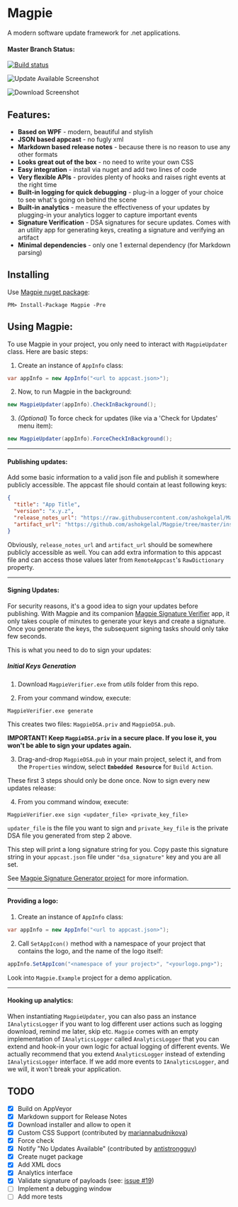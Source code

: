 # Magpie

A modern software update framework for .net applications.

#### Master Branch Status:

[![Build status](https://ci.appveyor.com/api/projects/status/a5t0tq8i5y5q0ixi/branch/master?svg=true)](https://ci.appveyor.com/project/ashokgelal/magpie/branch/master)

![Update Available Screenshot](https://github.com/ashokgelal/Magpie/blob/master/screenshots/lp_screenshot.png)

![Download Screenshot](https://github.com/ashokgelal/Magpie/blob/master/screenshots/lp_download_screenshot.png)

## Features:

* **Based on WPF** - modern, beautiful and stylish
* **JSON based appcast** - no fugly xml
* **Markdown based release notes** - because there is no reason to use any other formats
* **Looks great out of the box** - no need to write your own CSS
* **Easy integration** - install via nuget and add two lines of code
* **Very flexible APIs** - provides plenty of hooks and raises right events at the right time
* **Built-in logging for quick debugging** - plug-in a logger of your choice to see what's going on behind the scene
* **Built-in analytics** - measure the effectiveness of your updates by plugging-in your analytics logger to capture important events
* **Signature Verification** - DSA signatures for secure updates. Comes with an utility app for generating keys, creating a signature and verifying an artifact
* **Minimal dependencies** - only one 1 external dependency (for Markdown parsing)

## Installing

Use [Magpie nuget package](https://www.nuget.org/packages/Magpie/1.0.7-beta):

`PM> Install-Package Magpie -Pre`

## Using Magpie:

To use Magpie in your project, you only need to interact with `MagpieUpdater` class. Here are basic steps:

1) Create an instance of `AppInfo` class:

```csharp
var appInfo = new AppInfo("<url to appcast.json>");
```

2) Now, to run Magpie in the background:

```csharp
new MagpieUpdater(appInfo).CheckInBackground();
```

3) *(Optional)* To force check for updates (like via a 'Check for Updates' menu item):

```csharp
new MagpieUpdater(appInfo).ForceCheckInBackground();
```
---

#### Publishing updates:

Add some basic information to a valid json file and publish it somewhere publicly accessible. The appcast file should contain at least following keys:

```json
{
  "title": "App Title",
  "version": "x.y.z",
  "release_notes_url": "https://raw.githubusercontent.com/ashokgelal/Magpie/master/README.md",
  "artifact_url": "https://github.com/ashokgelal/Magpie/tree/master/installer.msi"
}
```

Obviously, `release_notes_url` and `artifact_url` should be somewhere publicly accessible as well. You can add extra information to this appcast file and can access those values later from `RemoteAppcast`'s `RawDictionary` property.

---

#### Signing Updates:

For security reasons, it's a good idea to sign your updates before publishing. With Magpie and its companion [Magpie Signature Verifier](https://github.com/ashokgelal/Magpie-SignatureGenerator) app, it only takes couple of minutes to generate your keys and create a signature. Once you generate the keys, the subsequent signing tasks should only take few seconds.

This is what you need to do to sign your updates:

##### Initial Keys Generation

1) Download `MagpieVerifier.exe` from *utils* folder from this repo.

2) From your command window, execute:

```shell
MagpieVerifier.exe generate
```
This creates two files: `MagpieDSA.priv` and `MagpieDSA.pub`.

**IMPORTANT! Keep `MagpieDSA.priv` in a secure place. If you lose it, you won't be able to sign your updates again.**

3) Drag-and-drop `MagpieDSA.pub` in your main project, select it, and from the `Properties` window, select **`Embedded Resource`** for `Build Action`.

These first 3 steps should only be done once. Now to sign every new updates release:

4) From you command window, execute:

```shell
MagpieVerifier.exe sign <updater_file> <private_key_file>
```

`updater_file` is the file you want to sign and `private_key_file` is the private DSA file you generated from step 2 above.

This step will print a long signature string for you. Copy paste this signature string in your `appcast.json` file under `"dsa_signature"` key and you are all set.

See [Magpie Signature Generator project](https://github.com/ashokgelal/Magpie-SignatureGenerator) for more information.

---

#### Providing a logo:

1) Create an instance of `AppInfo` class:

```csharp
var appInfo = new AppInfo("<url to appcast.json>");
```

2) Call `SetAppIcon()` method with a namespace of your project that contains the logo, and the name of the logo itself:

```csharp
appInfo.SetAppIcon("<namespace of your project>", "<yourlogo.png>");
```

Look into `Magpie.Example` project for a demo application.

---

#### Hooking up analytics:

When instantiating `MagpieUpdater`, you can also pass an instance `IAnalyticsLogger` if you want to log different user actions such as logging download, remind me later, skip etc. `Magpie` comes with an empty implementation of `IAnalyticsLogger` called `AnalyticsLogger` that you can extend and hook-in your own logic for actual logging of different events. We actually recommend that you extend `AnalyticsLogger` instead of extending `IAnalyticsLogger` interface. If we add more events to `IAnalyticsLogger`, and we will, it won't break your application.

## TODO

- [x] Build on AppVeyor
- [x] Markdown support for Release Notes
- [x] Download installer and allow to open it
- [x] Custom CSS Support (contributed by [mariannabudnikova](https://github.com/mariannabudnikova))
- [x] Force check
- [x] Notify "No Updates Available" (contributed by [antistrongguy](https://github.com/antistrongguy))
- [x] Create nuget package
- [x] Add XML docs
- [x] Analytics interface
- [x] Validate signature of payloads (see: [issue #19](https://github.com/ashokgelal/Magpie/issues/19))
- [ ] Implement a debugging window
- [ ] Add more tests
